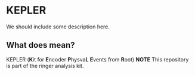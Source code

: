 # KEPLER

We should include some description here.

## What does mean?

KEPLER (**K**it for **E**ncoder **P**hysva**L** **E**vents from **R**oot) 
**NOTE** This repository is part of the ringer analysis kit.
